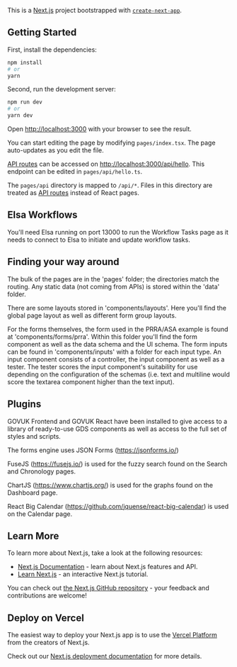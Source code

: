 This is a [Next.js](https://nextjs.org/) project bootstrapped with [`create-next-app`](https://github.com/vercel/next.js/tree/canary/packages/create-next-app).

## Getting Started

First, install the dependencies:

```bash
npm install
# or
yarn
```

Second, run the development server:

```bash
npm run dev
# or
yarn dev
```

Open [http://localhost:3000](http://localhost:3000) with your browser to see the result.

You can start editing the page by modifying `pages/index.tsx`. The page auto-updates as you edit the file.

[API routes](https://nextjs.org/docs/api-routes/introduction) can be accessed on [http://localhost:3000/api/hello](http://localhost:3000/api/hello). This endpoint can be edited in `pages/api/hello.ts`.

The `pages/api` directory is mapped to `/api/*`. Files in this directory are treated as [API routes](https://nextjs.org/docs/api-routes/introduction) instead of React pages.

## Elsa Workflows

You'll need Elsa running on port 13000 to run the Workflow Tasks page as it needs to connect to Elsa to initiate and update workflow tasks.

## Finding your way around

The bulk of the pages are in the 'pages' folder; the directories match the routing. Any static data (not coming from APIs) is stored within the 'data' folder.

There are some layouts stored in 'components/layouts'. Here you'll find the global page layout as well as different form group layouts.

For the forms themselves, the form used in the PRRA/ASA example is found at 'components/forms/prra'. Within this folder you'll find the form component as well as the data schema and the UI schema. The form inputs can be found in 'components/inputs' with a folder for each input type. An input component consists of a controller, the input component as well as a tester. The tester scores the input component's suitability for use depending on the configuration of the schemas (i.e. text and multiline would score the textarea component higher than the text input).

## Plugins

GOVUK Frontend and GOVUK React have been installed to give access to a library of ready-to-use GDS components as well as access to the full set of styles and scripts.

The forms engine uses JSON Forms (https://jsonforms.io/)

FuseJS (https://fusejs.io/) is used for the fuzzy search found on the Search and Chronology pages.

ChartJS (https://www.chartjs.org/) is used for the graphs found on the Dashboard page.

React Big Calendar (https://github.com/jquense/react-big-calendar) is used on the Calendar page.

## Learn More

To learn more about Next.js, take a look at the following resources:

- [Next.js Documentation](https://nextjs.org/docs) - learn about Next.js features and API.
- [Learn Next.js](https://nextjs.org/learn) - an interactive Next.js tutorial.

You can check out [the Next.js GitHub repository](https://github.com/vercel/next.js/) - your feedback and contributions are welcome!

## Deploy on Vercel

The easiest way to deploy your Next.js app is to use the [Vercel Platform](https://vercel.com/new?utm_medium=default-template&filter=next.js&utm_source=create-next-app&utm_campaign=create-next-app-readme) from the creators of Next.js.

Check out our [Next.js deployment documentation](https://nextjs.org/docs/deployment) for more details.

